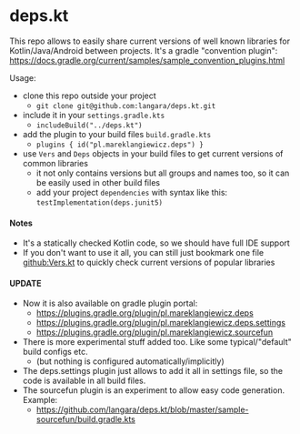 # deps.kt

This repo allows to easily share current versions of well known libraries for Kotlin/Java/Android between projects.
It's a gradle "convention plugin": https://docs.gradle.org/current/samples/sample_convention_plugins.html

Usage:

- clone this repo outside your project
    - `git clone git@github.com:langara/deps.kt.git`
- include it in your `settings.gradle.kts`
    - `includeBuild("../deps.kt")`
- add the plugin to your build files `build.gradle.kts`
    - `plugins { id("pl.mareklangiewicz.deps") }`
- use `Vers` and `Deps` objects in your build files to get current versions of common libraries
    - it not only contains versions but all groups and names too, so it can be easily used in other build files
    - add your project `dependencies` with syntax like this: `testImplementation(deps.junit5)`

#### Notes

- It's a statically checked Kotlin code, so we should have full IDE support
- If you don't want to use it all, you can still just bookmark one
  file [github:Vers.kt](https://github.com/langara/deps.kt/blob/master/src/main/kotlin/Vers.kt) to quickly check current versions of popular
  libraries

#### UPDATE

- Now it is also available on gradle plugin portal:
    - https://plugins.gradle.org/plugin/pl.mareklangiewicz.deps
    - https://plugins.gradle.org/plugin/pl.mareklangiewicz.deps.settings
    - https://plugins.gradle.org/plugin/pl.mareklangiewicz.sourcefun
- There is more experimental stuff added too. Like some typical/"default" build configs etc.
    - (but nothing is configured automatically/implicitly)
- The deps.settings plugin just allows to add it all in settings file,
  so the code is available in all build files.
- The sourcefun plugin is an experiment to allow easy code generation. Example:
    - https://github.com/langara/deps.kt/blob/master/sample-sourcefun/build.gradle.kts